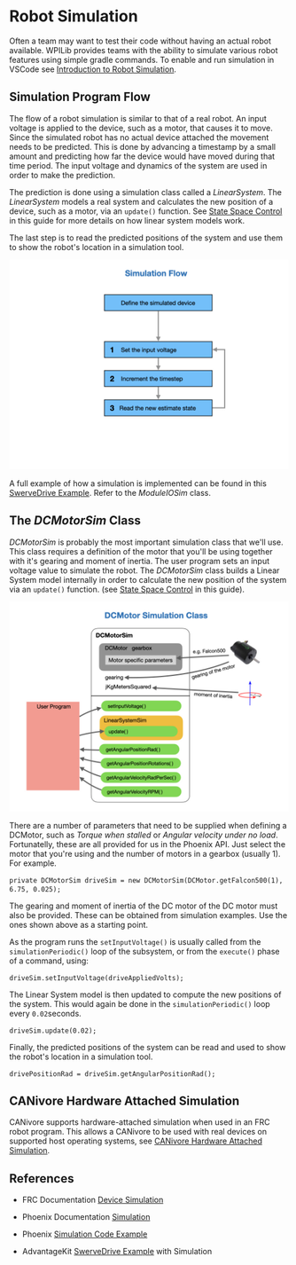 # Robot Simulation
Often a team may want to test their code without having an actual robot available. WPILib provides teams with the ability to simulate various robot features using simple gradle commands. To enable and run simulation in VSCode see [Introduction to Robot Simulation](https://docs.wpilib.org/en/stable/docs/software/wpilib-tools/robot-simulation/introduction.html).

## Simulation Program Flow
The flow of a robot simulation is similar to that of a real robot.  An input voltage is applied to the device, such as a motor, that causes it to move.  Since the simulated robot has no actual device attached the movement needs to be predicted. This is done by advancing a timestamp by a small amount and predicting how far the device would have moved during that time period. The input voltage and dynamics of the system are used in order to make the prediction. 

The prediction is done using a simulation class called a *LinearSystem*. The *LinearSystem* models a real system and calculates the new position of a device, such as a motor, via an `update()` function. See [State Space Control](../Concepts/Control/stateSpaceControl.md) in this guide for more details on how linear system models work. 

The last step is to read the predicted positions of the system and use them to show the robot's location in a simulation tool.

![Simulation Program Flow](../images/FRCSimulation/FRCSimulation.001.jpeg)

A full example of how a simulation is implemented can be found in this [SwerveDrive Example](https://github.com/Mechanical-Advantage/AdvantageKit/tree/main/example_projects/advanced_swerve_drive/src/main).  Refer to the *ModuleIOSim* class.

## The *DCMotorSim* Class
*DCMotorSim* is probably the most important simulation class that we'll use.  This class requires a definition of the motor that you'll be using together with it's gearing and moment of inertia. The user program sets an input voltage value to simulate the robot.  The *DCMotorSim* class builds a Linear System model internally in order to calculate the new position of the system via an `update()` function. (see [State Space Control](../Concepts/Control/stateSpaceControl.md) in this guide). 

![DCMotorSim Class](../images/FRCSimulation/FRCSimulation.002.jpeg)

There are a number of parameters that need to be supplied when defining a DCMotor, such as *Torque when stalled* or *Angular velocity under no load*. Fortunatelly, these are all provided for us in the Phoenix API.  Just select the motor that you're using and the number of motors in a gearbox (usually 1).  For example.

	private DCMotorSim driveSim = new DCMotorSim(DCMotor.getFalcon500(1), 6.75, 0.025);

The gearing and moment of inertia of the DC motor of the DC motor must also be provided.  These can be obtained from simulation examples. Use the ones shown above as a starting point.	

As the program runs the `setInputVoltage()` is usually called from the `simulationPeriodic()` loop of the subsystem, or from the `execute()` phase of a command, using:

	driveSim.setInputVoltage(driveAppliedVolts);

The Linear System model	is then updated to compute the new positions of the system.  This would again be done in the `simulationPeriodic()` loop every `0.02`seconds.

	driveSim.update(0.02);

Finally, the predicted positions of the system can be read and used to show the robot's location in a simulation tool.

	drivePositionRad = driveSim.getAngularPositionRad();


<!-- ## Lab - Robot Simulation
Create the simulated objects for the drive and turn motors of a swerve drive chassis.

    private DCMotorSim driveSim = new DCMotorSim(DCMotor.getFalcon500Foc(1), 6.75, 0.025);
	private DCMotorSim turnSim = new DCMotorSim(DCMotor.getFalcon500Foc(1), 150.0 / 7.0, 0.004);


Create functions to set the voltages on the motors.

	public void setDriveVoltage(double volts) {
		driveAppliedVolts = MathUtil.clamp(volts, -12.0, 12.0);
		driveSim.setInputVoltage(driveAppliedVolts);
	}

	public void setTurnVoltage(double volts) {
		turnAppliedVolts = MathUtil.clamp(volts, -12.0, 12.0);
		turnSim.setInputVoltage(turnAppliedVolts);
	}

Run `update` on the motors to progress them forward one timestamp.  This would be done in the `simulationPeriodic()` loop every `0.02`seconds.

	driveSim.update(0.02);
    turnSim.update(0.02);

The drive and turn motors can then be read.

	inputs.drivePositionRad = driveSim.getAngularPositionRad();
	inputs.turnPosition = new Rotation2d(turnSim.getAngularPositionRad());

And be used to update odometry.

	inputs.odometryDrivePositionsRad = new double[] {inputs.drivePositionRad};
    inputs.odometryTurnPositions = new Rotation2d[] {inputs.turnPosition}; -->

## CANivore Hardware Attached Simulation
CANivore supports hardware-attached simulation when used in an FRC robot program. This allows a CANivore to be used with real devices on supported host operating systems, see [CANivore Hardware Attached Simulation](https://pro.docs.ctr-electronics.com/en/latest/docs/canivore/canivore-hardware-attached.html).

## References

- FRC Documentation [Device Simulation](https://docs.wpilib.org/en/stable/docs/software/wpilib-tools/robot-simulation/device-sim.html) 

- Phoenix Documentation [Simulation](https://docs.ctre-phoenix.com/en/latest/ch15a_Simulation.html#simulation)

- Phoenix [Simulation Code Example](https://github.com/CrossTheRoadElec/Phoenix6-Examples/blob/main/java/Simulation/src/main/java/frc/robot/Robot.java)

- AdvantageKit [SwerveDrive Example](https://github.com/Mechanical-Advantage/AdvantageKit/tree/main/example_projects/advanced_swerve_drive/src/main) with Simulation